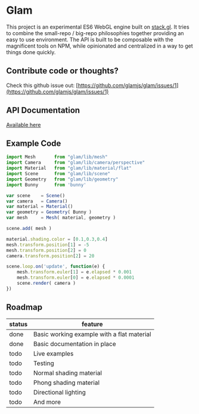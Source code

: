 # Glam

This project is an experimental ES6 WebGL engine built on [stack.gl](https://stack.gl/). It tries to combine the small-repo / big-repo philosophies together providing an easy to use environment. The API is built to be composable with the magnificent tools on NPM, while opinionated and centralized in a way to get things done quickly.

## Contribute code or thoughts?

Check this github issue out: [https://github.com/glamjs/glam/issues/1](https://github.com/glamjs/glam/issues/1)

## API Documentation

[Available here](https://github.com/glamjs/glam/tree/master/docs)

## Example Code

```javascript
import Mesh       from "glam/lib/mesh"
import Camera     from "glam/lib/camera/perspective"
import Material   from "glam/lib/material/flat"
import Scene      from "glam/lib/scene"
import Geometry   from "glam/lib/geometry"
import Bunny      from 'bunny'

var scene    = Scene()
var camera   = Camera()
var material = Material()
var geometry = Geometry( Bunny )
var mesh     = Mesh( material, geometry )

scene.add( mesh )

material.shading.color = [0.1,0.3,0.4]
mesh.transform.position[1] = -5
mesh.transform.position[2] = 0
camera.transform.position[2] = 20

scene.loop.on('update', function(e) {
	mesh.transform.euler[1] = e.elapsed * 0.001
	mesh.transform.euler[0] = e.elapsed * 0.0001
	scene.render( camera )
})
```

## Roadmap

| status | feature |
| ------ | ------- |
| done   | Basic working example with a flat material |
| done   | Basic documentation in place |
| todo   | Live examples |
| todo   | Testing |
| todo   | Normal shading material |
| todo   | Phong shading material |
| todo   | Directional lighting |
| todo   | And more |